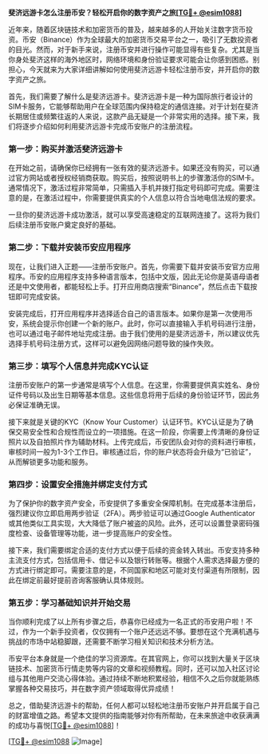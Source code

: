 **斐济远游卡怎么注册币安？轻松开启你的数字资产之旅[[TG💪+ @esim1088](https://t.me/s/esim1088)]**

近年来，随着区块链技术和加密货币的普及，越来越多的人开始关注数字货币投资。币安（Binance）作为全球最大的加密货币交易平台之一，吸引了无数投资者的目光。然而，对于新手来说，注册币安并进行操作可能显得有些复杂。尤其是当你身处斐济这样的海外地区时，网络环境和身份验证要求可能会让你感到困惑。别担心，今天就来为大家详细讲解如何使用斐济远游卡轻松注册币安，并开启你的数字资产之旅。

首先，我们需要了解什么是斐济远游卡。斐济远游卡是一种为国际旅行者设计的SIM卡服务，它能够帮助用户在全球范围内保持稳定的通信连接。对于计划在斐济长期居住或频繁往返的人来说，这款产品无疑是一个非常实用的选择。接下来，我们将逐步介绍如何利用斐济远游卡完成币安账户的注册流程。

### 第一步：购买并激活斐济远游卡

在开始之前，请确保你已经拥有一张有效的斐济远游卡。如果还没有购买，可以通过官方网站或者授权经销商获取。购买后，按照说明书上的步骤激活你的SIM卡。通常情况下，激活过程非常简单，只需插入手机并拨打指定号码即可完成。需要注意的是，在激活过程中，你需要提供真实的个人信息以符合当地电信法规的要求。

一旦你的斐济远游卡成功激活，就可以享受高速稳定的互联网连接了。这将为我们后续注册币安账户奠定良好的基础。

### 第二步：下载并安装币安应用程序

现在，让我们进入正题——注册币安账户。首先，你需要下载并安装币安官方应用程序。币安的应用程序支持多种语言版本，包括中文版，因此无论你是英语母语者还是中文使用者，都能轻松上手。打开应用商店搜索“Binance”，然后点击下载按钮即可完成安装。

安装完成后，打开应用程序并选择适合自己的语言版本。如果你是第一次使用币安，系统会提示你创建一个新的账户。此时，你可以直接输入手机号码进行注册，也可以通过电子邮件地址完成注册。由于我们使用的是斐济远游卡，所以建议优先选择手机号码注册方式，这样可以避免因网络问题导致的操作失败。

### 第三步：填写个人信息并完成KYC认证

注册币安账户的第一步通常是填写个人信息。在这里，你需要提供真实姓名、身份证件号码以及出生日期等基本信息。这些信息将用于后续的身份验证环节，因此务必保证准确无误。

接下来就是关键的KYC（Know Your Customer）认证环节。KYC认证是为了确保交易安全性和合规性而设立的一项措施。在这一阶段，你需要上传清晰的身份证照片以及自拍照片作为辅助材料。上传完成后，币安团队会对你的资料进行审核，审核时间一般为1-3个工作日。审核通过后，你的账户状态将会升级为“已验证”，从而解锁更多功能和服务。

### 第四步：设置安全措施并绑定支付方式

为了保护你的数字资产安全，币安提供了多重安全保障机制。在完成基本注册后，强烈建议你立即启用两步验证（2FA）。两步验证可以通过Google Authenticator或其他类似工具实现，大大降低了账户被盗的风险。此外，还可以设置登录密码强度检查、设备管理等功能，进一步提高账户的安全性。

接下来，我们需要绑定合适的支付方式以便于后续的资金转入转出。币安支持多种主流支付方式，包括信用卡、借记卡以及银行转账等。根据个人需求选择最方便的方式进行绑定即可。需要注意的是，不同国家和地区可能对支付渠道有所限制，因此在绑定前最好提前咨询客服确认具体规则。

### 第五步：学习基础知识并开始交易

当你顺利完成了以上所有步骤之后，恭喜你已经成为一名正式的币安用户啦！不过，作为一个新手投资者，仅仅拥有一个账户还远远不够。要想在这个充满机遇与挑战的市场中站稳脚跟，还需要不断学习相关知识和技术分析方法。

币安平台本身就是一个绝佳的学习资源库。在其官网上，你可以找到大量关于区块链技术、加密货币行情走势等内容的文章和视频教程。同时，还可以加入社区讨论组与其他用户交流心得体验。通过持续不断地积累经验，相信不久之后你就能熟练掌握各种交易技巧，并在数字资产领域取得优异成绩！

总之，借助斐济远游卡的帮助，任何人都可以轻松地注册币安账户并开启属于自己的财富增值之路。希望本文提供的指南能够对你有所帮助，在未来旅途中收获满满的成功与喜悦[[TG💪+ @esim1088](https://t.me/s/esim1088)]！

[[TG💪+ @esim1088](https://t.me/s/esim1088) ![Image](https://i.postimg.cc/4NQfJmqS/Snipaste-2025-05-13-00-14-12.png)]